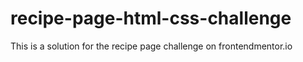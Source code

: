 # recipe-page-html-css-challenge
This is a solution for the recipe page challenge on frontendmentor.io
